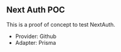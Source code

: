 ## Next Auth POC

This is a proof of concept to test NextAuth.

- Provider: Github
- Adapter: Prisma
